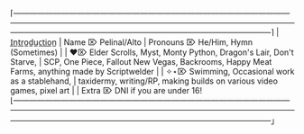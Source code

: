 ⌈――――――――――――――――――――――――――――――――――――――――――――――――――――――――――――――――――――――――――――――――――――――――――――――――――――――――⌉
|                                            I̲n̲t̲r̲o̲d̲u̲c̲t̲i̲o̲n̲
|        Name ⌦ Pelinal/Alto
|       Pronouns ⌦ He/Him, Hymn (Sometimes)
|
|   ♥⌦ Elder Scrolls, Myst, Monty Python, Dragon's Lair, Don't Starve, 
|       SCP, One Piece, Fallout New Vegas, Backrooms, Happy Meat Farms, anything made by Scriptwelder
|
|   ✧⋆⌦ Swimming, Occasional work as a stablehand, 
|           taxidermy, writing/RP, making builds on various video games, pixel art
|
| Extra ⌦ DNI if you are under 16!
⌊――――――――――――――――――――――――――――――――――――――――――――――――――――――――――――――――――――――――――――――――――――――――――――――――――――――――」
